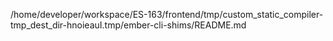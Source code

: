 /home/developer/workspace/ES-163/frontend/tmp/custom_static_compiler-tmp_dest_dir-hnoieauI.tmp/ember-cli-shims/README.md